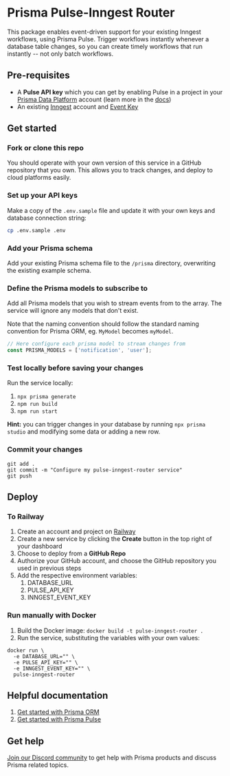 # Prisma Pulse-Inngest Router

This package enables event-driven support for your existing Inngest workflows,
using Prisma Pulse. Trigger workflows instantly whenever a database table
changes, so you can create timely workflows that run instantly -- not only
batch workflows.

## Pre-requisites

- A **Pulse API key** which you can get by enabling Pulse in a project in your
  [Prisma Data Platform](https://pris.ly/pdp) account (learn more in the
  [docs](https://www.prisma.io/docs/platform/concepts/environments#api-keys))
- An existing [Inngest](https://www.inngest.com) account and
  [Event Key](https://www.inngest.com/docs/events/creating-an-event-key?ref=environment-variables)

## Get started

### Fork or clone this repo

You should operate with your own version of this service in a GitHub repository
that you own. This allows you to track changes, and deploy to cloud platforms
easily.

### Set up your API keys

Make a copy of the `.env.sample` file and update it with your own keys and
database connection string:

```bash
cp .env.sample .env
```

### Add your Prisma schema

Add your existing Prisma schema file to the `/prisma` directory, overwriting
the existing example schema.

### Define the Prisma models to subscribe to

Add all Prisma models that you wish to stream events from to the array. The
service will ignore any models that don't exist.

Note that the naming convention should follow the standard naming convention for
Prisma ORM, eg. `MyModel` becomes `myModel`.

```typescript
// Here configure each prisma model to stream changes from
const PRISMA_MODELS = ['notification', 'user'];
```

### Test locally before saving your changes

Run the service locally:
1. `npx prisma generate`
1. `npm run build`
1. `npm run start`

**Hint:** you can trigger changes in your database by running
`npx prisma studio` and modifying some data or adding a new row.

### Commit your changes

```
git add .
git commit -m "Configure my pulse-inngest-router service"
git push
```

## Deploy

### To Railway

1. Create an account and project on [Railway](https://railway.app/new)
1. Create a new service by clicking the **Create** button in the top right of
your dashboard
1. Choose to deploy from a **GitHub Repo**
1. Authorize your GitHub account, and choose the GitHub repository you used in
previous steps
1. Add the respective environment variables:
    1. DATABASE_URL
    1. PULSE_API_KEY
    1. INNGEST_EVENT_KEY

### Run manually with Docker

1. Build the Docker image: `docker build -t pulse-inngest-router .`
1. Run the service, substituting the variables with your own values:
```
docker run \
  -e DATABASE_URL="" \
  -e PULSE_API_KEY="" \
  -e INNGEST_EVENT_KEY="" \
  pulse-inngest-router
```

## Helpful documentation
1. [Get started with Prisma ORM](https://www.prisma.io/docs/getting-started)
1. [Get started with Prisma Pulse](https://www.prisma.io/docs/pulse)

## Get help

[Join our Discord community](https://discord.gg/KQyTW2H5ca) to get help with
Prisma products and discuss Prisma related topics.